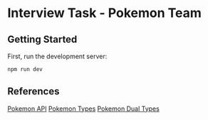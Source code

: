 # Interview Task - Pokemon Team

## Getting Started

First, run the development server:

```bash
npm run dev
```

## References

[Pokemon API](https://pokeapi.co/)
[Pokemon Types](https://pokemondb.net/type)
[Pokemon Dual Types](https://pokemondb.net/type/dual)
